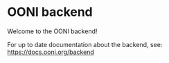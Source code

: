# OONI backend

Welcome to the OONI backend!

For up to date documentation about the backend, see:
https://docs.ooni.org/backend
